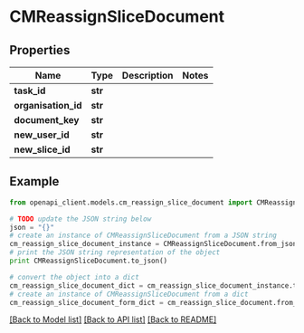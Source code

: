 # CMReassignSliceDocument


## Properties
Name | Type | Description | Notes
------------ | ------------- | ------------- | -------------
**task_id** | **str** |  | 
**organisation_id** | **str** |  | 
**document_key** | **str** |  | 
**new_user_id** | **str** |  | 
**new_slice_id** | **str** |  | 

## Example

```python
from openapi_client.models.cm_reassign_slice_document import CMReassignSliceDocument

# TODO update the JSON string below
json = "{}"
# create an instance of CMReassignSliceDocument from a JSON string
cm_reassign_slice_document_instance = CMReassignSliceDocument.from_json(json)
# print the JSON string representation of the object
print CMReassignSliceDocument.to_json()

# convert the object into a dict
cm_reassign_slice_document_dict = cm_reassign_slice_document_instance.to_dict()
# create an instance of CMReassignSliceDocument from a dict
cm_reassign_slice_document_form_dict = cm_reassign_slice_document.from_dict(cm_reassign_slice_document_dict)
```
[[Back to Model list]](../README.md#documentation-for-models) [[Back to API list]](../README.md#documentation-for-api-endpoints) [[Back to README]](../README.md)


